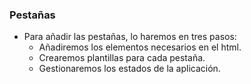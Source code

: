 ### Pestañas

- Para añadir las pestañas, lo haremos en tres pasos:
    - Añadiremos los elementos necesarios en el html.
    - Crearemos plantillas para cada pestaña.
    - Gestionaremos los estados de la aplicación.

